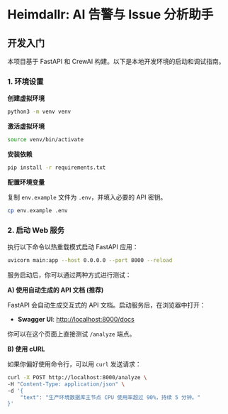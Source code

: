 # Heimdallr: AI 告警与 Issue 分析助手

## 开发入门

本项目基于 FastAPI 和 CrewAI 构建。以下是本地开发环境的启动和调试指南。

### 1. 环境设置

**创建虚拟环境**

```bash
python3 -m venv venv
```

**激活虚拟环境**

```bash
source venv/bin/activate
```

**安装依赖**

```bash
pip install -r requirements.txt
```

**配置环境变量**

复制 `env.example` 文件为 `.env`，并填入必要的 API 密钥。

```bash
cp env.example .env
```

### 2. 启动 Web 服务

执行以下命令以热重载模式启动 FastAPI 应用：

```bash
uvicorn main:app --host 0.0.0.0 --port 8000 --reload
```

服务启动后，你可以通过两种方式进行测试：

**A) 使用自动生成的 API 文档 (推荐)**

FastAPI 会自动生成交互式的 API 文档。启动服务后，在浏览器中打开：

- **Swagger UI**: [http://localhost:8000/docs](http://localhost:8000/docs)

你可以在这个页面上直接测试 `/analyze` 端点。

**B) 使用 cURL**

如果你偏好使用命令行，可以用 `curl` 发送请求：

```bash
curl -X POST http://localhost:8000/analyze \
-H "Content-Type: application/json" \
-d '{
    "text": "生产环境数据库主节点 CPU 使用率超过 90%，持续 5 分钟。"
}'
```